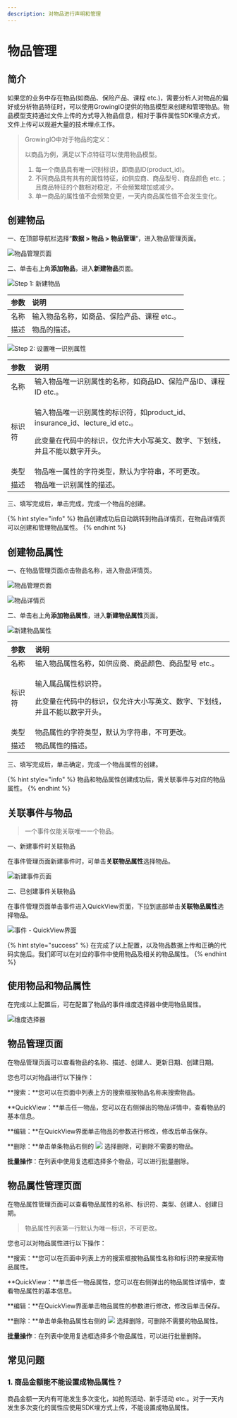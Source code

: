 ```yaml
---
description: 对物品进行声明和管理
---
```


# 物品管理

## 简介

如果您的业务中存在物品\(如商品、保险产品、课程 etc.\)，需要分析人对物品的偏好或分析物品特征时，可以使用GrowingIO提供的物品模型来创建和管理物品。物品模型支持通过文件上传的方式导入物品信息，相对于事件属性SDK埋点方式，文件上传可以规避大量的技术埋点工作。

> GrowingIO中对于物品的定义：
>
> 以商品为例，满足以下点特征可以使用物品模型。
>
> 1. 每一个商品具有唯一识别标识，即商品ID\(product\_id\)。
> 2. 不同商品具有共有的属性特征，如供应商、商品型号、商品颜色 etc.；且商品特征的个数相对稳定，不会频繁增加或减少。
> 3. 单一商品的属性值不会频繁变更，一天内商品属性值不会发生变化。

## 创建物品

一、在顶部导航栏选择“**数据 &gt; 物品 &gt; 物品管理**“，进入物品管理页面。

![&#x7269;&#x54C1;&#x7BA1;&#x7406;&#x9875;&#x9762;](../../../.gitbook/assets/image%20%288%29.png)

二、单击右上角**添加物品**，进入**新建物品**页面。

![Step 1: &#x65B0;&#x5EFA;&#x7269;&#x54C1;](../../../.gitbook/assets/image%20%281%29.png)

| 参数 | 说明 |
| :--- | :--- |
| 名称 | 输入物品名称，如商品、保险产品、课程 etc.。 |
| 描述 | 物品的描述。 |

![Step 2: &#x8BBE;&#x7F6E;&#x552F;&#x4E00;&#x8BC6;&#x522B;&#x5C5E;&#x6027;](../../../.gitbook/assets/image%20%2819%29.png)

<table>
  <thead>
    <tr>
      <th style="text-align:left">&#x53C2;&#x6570;</th>
      <th style="text-align:left">&#x8BF4;&#x660E;</th>
    </tr>
  </thead>
  <tbody>
    <tr>
      <td style="text-align:left">&#x540D;&#x79F0;</td>
      <td style="text-align:left">&#x8F93;&#x5165;&#x7269;&#x54C1;&#x552F;&#x4E00;&#x8BC6;&#x522B;&#x5C5E;&#x6027;&#x7684;&#x540D;&#x79F0;&#xFF0C;&#x5982;&#x5546;&#x54C1;ID&#x3001;&#x4FDD;&#x9669;&#x4EA7;&#x54C1;ID&#x3001;&#x8BFE;&#x7A0B;ID
        etc.&#x3002;</td>
    </tr>
    <tr>
      <td style="text-align:left">&#x6807;&#x8BC6;&#x7B26;</td>
      <td style="text-align:left">
        <p>&#x8F93;&#x5165;&#x7269;&#x54C1;&#x552F;&#x4E00;&#x8BC6;&#x522B;&#x5C5E;&#x6027;&#x7684;&#x6807;&#x8BC6;&#x7B26;&#xFF0C;&#x5982;product_id&#x3001;insurance_id&#x3001;lecture_id
          etc.&#x3002;</p>
        <p>&#x6B64;&#x53D8;&#x91CF;&#x5728;&#x4EE3;&#x7801;&#x4E2D;&#x7684;&#x6807;&#x8BC6;&#xFF0C;&#x4EC5;&#x5141;&#x8BB8;&#x5927;&#x5C0F;&#x5199;&#x82F1;&#x6587;&#x3001;&#x6570;&#x5B57;&#x3001;&#x4E0B;&#x5212;&#x7EBF;&#xFF0C;&#x5E76;&#x4E14;&#x4E0D;&#x80FD;&#x4EE5;&#x6570;&#x5B57;&#x5F00;&#x5934;&#x3002;</p>
      </td>
    </tr>
    <tr>
      <td style="text-align:left">&#x7C7B;&#x578B;</td>
      <td style="text-align:left">&#x7269;&#x54C1;&#x552F;&#x4E00;&#x5C5E;&#x6027;&#x7684;&#x5B57;&#x7B26;&#x7C7B;&#x578B;&#xFF0C;&#x9ED8;&#x8BA4;&#x4E3A;&#x5B57;&#x7B26;&#x4E32;&#xFF0C;&#x4E0D;&#x53EF;&#x66F4;&#x6539;&#x3002;</td>
    </tr>
    <tr>
      <td style="text-align:left">&#x63CF;&#x8FF0;</td>
      <td style="text-align:left">&#x7269;&#x54C1;&#x552F;&#x4E00;&#x8BC6;&#x522B;&#x5C5E;&#x6027;&#x7684;&#x63CF;&#x8FF0;&#x3002;</td>
    </tr>
  </tbody>
</table>三、填写完成后，单击完成，完成一个物品的创建。

{% hint style="info" %}
物品创建成功后自动跳转到物品详情页，在物品详情页可以创建和管理物品属性。
{% endhint %}

## 创建物品属性

一、在物品管理页面点击物品名称，进入物品详情页。

![&#x7269;&#x54C1;&#x7BA1;&#x7406;&#x9875;&#x9762;](../../../.gitbook/assets/image%20%2844%29.png)

![&#x7269;&#x54C1;&#x8BE6;&#x60C5;&#x9875;](../../../.gitbook/assets/image%20%28120%29.png)

二、单击右上角**添加物品属性**，进入**新建物品属性**页面。

![&#x65B0;&#x5EFA;&#x7269;&#x54C1;&#x5C5E;&#x6027;](../../../.gitbook/assets/image%20%287%29.png)

<table>
  <thead>
    <tr>
      <th style="text-align:left">&#x53C2;&#x6570;</th>
      <th style="text-align:left">&#x8BF4;&#x660E;</th>
    </tr>
  </thead>
  <tbody>
    <tr>
      <td style="text-align:left">&#x540D;&#x79F0;</td>
      <td style="text-align:left">&#x8F93;&#x5165;&#x7269;&#x54C1;&#x5C5E;&#x6027;&#x540D;&#x79F0;&#xFF0C;&#x5982;&#x4F9B;&#x5E94;&#x5546;&#x3001;&#x5546;&#x54C1;&#x989C;&#x8272;&#x3001;&#x5546;&#x54C1;&#x578B;&#x53F7;
        etc.&#x3002;</td>
    </tr>
    <tr>
      <td style="text-align:left">&#x6807;&#x8BC6;&#x7B26;</td>
      <td style="text-align:left">
        <p>&#x8F93;&#x5165;&#x5C5E;&#x54C1;&#x5C5E;&#x6027;&#x6807;&#x8BC6;&#x7B26;&#x3002;</p>
        <p>&#x6B64;&#x53D8;&#x91CF;&#x5728;&#x4EE3;&#x7801;&#x4E2D;&#x7684;&#x6807;&#x8BC6;&#xFF0C;&#x4EC5;&#x5141;&#x8BB8;&#x5927;&#x5C0F;&#x5199;&#x82F1;&#x6587;&#x3001;&#x6570;&#x5B57;&#x3001;&#x4E0B;&#x5212;&#x7EBF;&#xFF0C;&#x5E76;&#x4E14;&#x4E0D;&#x80FD;&#x4EE5;&#x6570;&#x5B57;&#x5F00;&#x5934;&#x3002;</p>
      </td>
    </tr>
    <tr>
      <td style="text-align:left">&#x7C7B;&#x578B;</td>
      <td style="text-align:left">&#x7269;&#x54C1;&#x5C5E;&#x6027;&#x7684;&#x5B57;&#x7B26;&#x7C7B;&#x578B;&#xFF0C;&#x9ED8;&#x8BA4;&#x4E3A;&#x5B57;&#x7B26;&#x4E32;&#xFF0C;&#x4E0D;&#x53EF;&#x66F4;&#x6539;&#x3002;</td>
    </tr>
    <tr>
      <td style="text-align:left">&#x63CF;&#x8FF0;</td>
      <td style="text-align:left">&#x7269;&#x54C1;&#x5C5E;&#x6027;&#x7684;&#x63CF;&#x8FF0;&#x3002;</td>
    </tr>
  </tbody>
</table>三、填写完成后，单击确定，完成一个物品属性的创建。

{% hint style="info" %}
物品和物品属性创建成功后，需关联事件与对应的物品属性。
{% endhint %}

## 关联事件与物品

> 一个事件仅能关联唯一一个物品。

一、新建事件时关联物品

在事件管理页面新建事件时，可单击**关联物品属性**选择物品。

![&#x65B0;&#x5EFA;&#x4E8B;&#x4EF6;&#x9875;&#x9762;](../../../.gitbook/assets/image%20%28107%29.png)

二、已创建事件关联物品

在事件管理页面单击事件进入QuickView页面，下拉到底部单击**关联物品属性**选择物品。

![&#x4E8B;&#x4EF6; - QuickView&#x754C;&#x9762;](../../../.gitbook/assets/image%20%2835%29.png)

{% hint style="success" %}
在完成了以上配置，以及物品数据上传和正确的代码实施后。我们即可以在对应的事件中使用物品及相关的物品属性。
{% endhint %}

## 使用物品和物品属性

在完成以上配置后，可在配置了物品的事件维度选择器中使用物品属性。

![&#x7EF4;&#x5EA6;&#x9009;&#x62E9;&#x5668;](../../../.gitbook/assets/image%20%28100%29.png)

## 物品管理页面

在物品管理页面可以查看物品的名称、描述、创建人、更新日期、创建日期。

您也可以对物品进行以下操作：

**搜索：**您可以在页面中列表上方的搜索框按物品名称来搜索物品。

**QuickView：**单击任一物品，您可以在右侧弹出的物品详情中，查看物品的基本信息。

**编辑：**在QuickView界面单击物品的参数进行修改，修改后单击保存。

**删除：**单击单条物品右侧的 ![](https://docs.growingio.com/.gitbook/assets/-Lo08UtW7H58ehFKeZ4g-LsycTyZaItbL8_Wigcx-LsyfkaafJ-8X2utJ9BbE782B9E782B9E782B9.png) 选择删除，可删除不需要的物品。

**批量操作**：在列表中使用复选框选择多个物品，可以进行批量删除。

## 物品属性管理页面

在物品属性管理页面可以查看物品属性的名称、标识符、类型、创建人、创建日期。

> 物品属性列表第一行默认为唯一标识，不可更改。

您也可以对物品属性进行以下操作：

**搜索：**您可以在页面中列表上方的搜索框按物品属性名称和标识符来搜索物品属性。

**QuickView：**单击任一物品属性，您可以在右侧弹出的物品属性详情中，查看物品属性的基本信息。

**编辑：**在QuickView界面单击物品属性的参数进行修改，修改后单击保存。

**删除：**单击单条物品属性右侧的 ![](https://docs.growingio.com/.gitbook/assets/-Lo08UtW7H58ehFKeZ4g-LsycTyZaItbL8_Wigcx-LsyfkaafJ-8X2utJ9BbE782B9E782B9E782B9.png) 选择删除，可删除不需要的物品属性。

**批量操作**：在列表中使用复选框选择多个物品属性，可以进行批量删除。

## 常见问题

### 1. 商品金额能不能设置成物品属性？

商品金额一天内有可能发生多次变化，如抢购活动、新手活动 etc.。对于一天内发生多次变化的属性应使用SDK埋方式上传，不能设置成物品属性。

